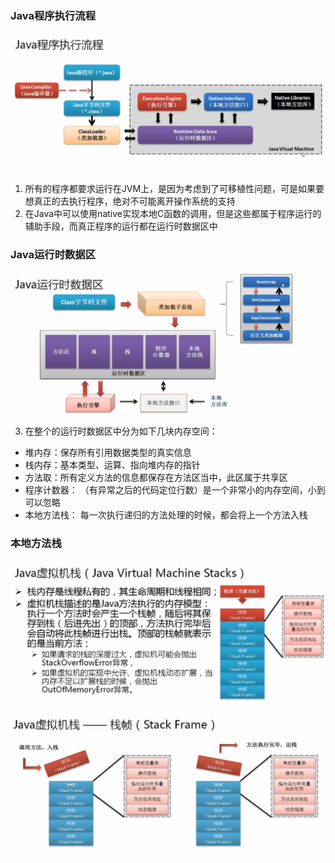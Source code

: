 ### Java程序执行流程

![Java程序执行流程](/assets/WechatIMG297.jpeg)

1. 所有的程序都要求运行在JVM上，是因为考虑到了可移植性问题，可是如果要想真正的去执行程序，绝对不可能离开操作系统的支持
2. 在Java中可以使用native实现本地C函数的调用，但是这些都属于程序运行的辅助手段，而真正程序的运行都在运行时数据区中

### Java运行时数据区

![Java运行时数据区](/assets/2981516982268_.pic_hd.jpg)

3. 在整个的运行时数据区中分为如下几块内存空间：
 - 堆内存：保存所有引用数据类型的真实信息
 - 栈内存：基本类型、运算、指向堆内存的指针
 - 方法取：所有定义方法的信息都保存在方法区当中，此区属于共享区
 - 程序计数器： （有异常之后的代码定位行数）是一个非常小的内存空间，小到可以忽略
 - 本地方法栈： 每一次执行递归的方法处理的时候，都会将上一个方法入栈
 
### 本地方法栈
 
![本地方法栈](/assets/2991516983030_.pic_hd.jpg)

![栈帧](/assets/3001516983140_.pic_hd.jpg)
